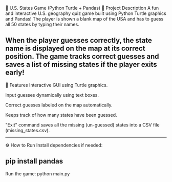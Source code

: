 📍 U.S. States Game (Python Turtle + Pandas)
📝 Project Description
A fun and interactive U.S. geography quiz game built using Python Turtle graphics and Pandas!
The player is shown a blank map of the USA and has to guess all 50 states by typing their names.

When the player guesses correctly, the state name is displayed on the map at its correct position.
The game tracks correct guesses and saves a list of missing states if the player exits early!
-------------------------------------------------------------------------------------------------------------
🌟 Features
Interactive GUI using Turtle graphics.

Input guesses dynamically using text boxes.

Correct guesses labeled on the map automatically.

Keeps track of how many states have been guessed.

"Exit" command saves all the missing (un-guessed) states into a CSV file (missing_states.csv).

-----------------------------------------------------------------------------------------------------------------------

⚙️ How to Run
Install dependencies if needed:

pip install pandas
-----------------------------------------------------------------------------------------------------
Run the game:
python main.py

